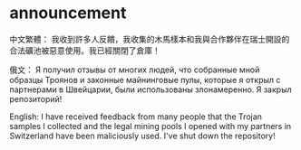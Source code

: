 # announcement

中文繁體：
我收到許多人反饋，我收集的木馬樣本和我與合作夥伴在瑞士開設的合法礦池被惡意使用。我已經關閉了倉庫！

俄文：
Я получил отзывы от многих людей, что собранные мной образцы Троянов и законные майнинговые пулы, которые я открыл с партнерами в Швейцарии, были использованы злонамеренно. Я закрыл репозиторий!

English:
I have received feedback from many people that the Trojan samples I collected and the legal mining pools I opened with my partners in Switzerland have been maliciously used. I've shut down the repository!
